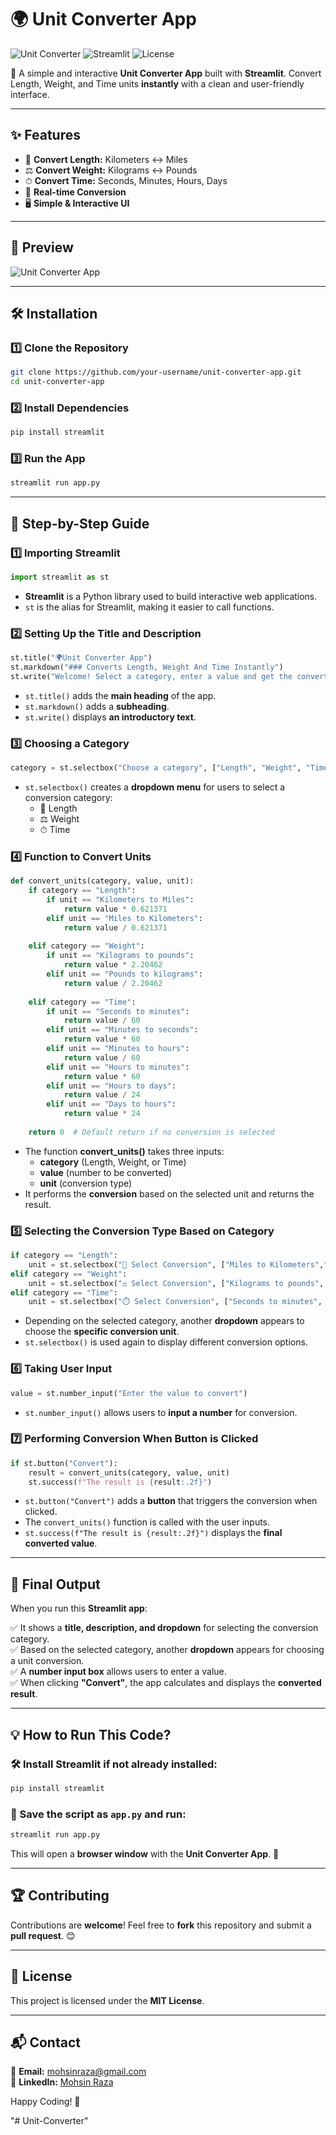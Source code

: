 # 🌍 Unit Converter App

![Unit Converter](https://img.shields.io/badge/Python-3.8%2B-blue) ![Streamlit](https://img.shields.io/badge/Streamlit-1.0%2B-red) ![License](https://img.shields.io/badge/License-MIT-green)

🚀 A simple and interactive **Unit Converter App** built with **Streamlit**. Convert Length, Weight, and Time units **instantly** with a clean and user-friendly interface.

---

## ✨ Features
- 📏 **Convert Length:** Kilometers ↔ Miles
- ⚖️ **Convert Weight:** Kilograms ↔ Pounds
- ⏱ **Convert Time:** Seconds, Minutes, Hours, Days
- 🎯 **Real-time Conversion**
- 🖥 **Simple & Interactive UI**

---

## 📸 Preview
![Unit Converter App](https://user-images.githubusercontent.com/your-image-link.png)

---

## 🛠 Installation

### 1️⃣ Clone the Repository
```bash
git clone https://github.com/your-username/unit-converter-app.git
cd unit-converter-app
```

### 2️⃣ Install Dependencies
```bash
pip install streamlit
```

### 3️⃣ Run the App
```bash
streamlit run app.py
```

---

## 📝 Step-by-Step Guide

### 1️⃣ Importing Streamlit
```python
import streamlit as st
```
- **Streamlit** is a Python library used to build interactive web applications.
- `st` is the alias for Streamlit, making it easier to call functions.

### 2️⃣ Setting Up the Title and Description
```python
st.title("🌍Unit Converter App")
st.markdown("### Converts Length, Weight And Time Instantly")
st.write("Welcome! Select a category, enter a value and get the converted result in real-time")
```
- `st.title()` adds the **main heading** of the app.
- `st.markdown()` adds a **subheading**.
- `st.write()` displays **an introductory text**.

### 3️⃣ Choosing a Category
```python
category = st.selectbox("Choose a category", ["Length", "Weight", "Time"])
```
- `st.selectbox()` creates a **dropdown menu** for users to select a conversion category:
  - 📏 Length
  - ⚖️ Weight
  - ⏱ Time

### 4️⃣ Function to Convert Units
```python
def convert_units(category, value, unit):
    if category == "Length":
        if unit == "Kilometers to Miles":
            return value * 0.621371
        elif unit == "Miles to Kilometers":
            return value / 0.621371
        
    elif category == "Weight":
        if unit == "Kilograms to pounds":
            return value * 2.20462
        elif unit == "Pounds to kilograms":
            return value / 2.20462
            
    elif category == "Time":
        if unit == "Seconds to minutes":
            return value / 60
        elif unit == "Minutes to seconds":
            return value * 60
        elif unit == "Minutes to hours":
            return value / 60
        elif unit == "Hours to minutes":
            return value * 60
        elif unit == "Hours to days":
            return value / 24
        elif unit == "Days to hours":
            return value * 24
    
    return 0  # Default return if no conversion is selected
```
- The function **convert_units()** takes three inputs:
  - **category** (Length, Weight, or Time)
  - **value** (number to be converted)
  - **unit** (conversion type)
- It performs the **conversion** based on the selected unit and returns the result.

### 5️⃣ Selecting the Conversion Type Based on Category
```python
if category == "Length":
    unit = st.selectbox("📏 Select Conversion", ["Miles to Kilometers","Kilometers to Miles"])
elif category == "Weight":
    unit = st.selectbox("⚖️ Select Conversion", ["Kilograms to pounds", "Pounds to kilograms"])
elif category == "Time":
    unit = st.selectbox("⏱️ Select Conversion", ["Seconds to minutes", "Minutes to seconds", "Minutes to hours", "Hours to minutes", "Hours to days", "Days to hours"])
```
- Depending on the selected category, another **dropdown** appears to choose the **specific conversion unit**.
- `st.selectbox()` is used again to display different conversion options.

### 6️⃣ Taking User Input
```python
value = st.number_input("Enter the value to convert")
```
- `st.number_input()` allows users to **input a number** for conversion.

### 7️⃣ Performing Conversion When Button is Clicked
```python
if st.button("Convert"):
    result = convert_units(category, value, unit)
    st.success(f"The result is {result:.2f}")
```
- `st.button("Convert")` adds a **button** that triggers the conversion when clicked.
- The `convert_units()` function is called with the user inputs.
- `st.success(f"The result is {result:.2f}")` displays the **final converted value**.

---

## 🎯 Final Output
When you run this **Streamlit app**:

✅ It shows a **title, description, and dropdown** for selecting the conversion category.  
✅ Based on the selected category, another **dropdown** appears for choosing a unit conversion.  
✅ A **number input box** allows users to enter a value.  
✅ When clicking **"Convert"**, the app calculates and displays the **converted result**.

---

## 💡 How to Run This Code?
### 🛠 Install Streamlit if not already installed:
```bash
pip install streamlit
```

### 📂 Save the script as `app.py` and run:
```bash
streamlit run app.py
```
This will open a **browser window** with the **Unit Converter App**. 🚀

---

## 🏆 Contributing
Contributions are **welcome**! Feel free to **fork** this repository and submit a **pull request**. 😊

---

## 📄 License
This project is licensed under the **MIT License**.

---

## 📬 Contact
📧 **Email:** mohsinraza@gmail.com  
🔗 **LinkedIn:** [Mohsin Raza](https://www.linkedin.com/in/mohsin-raza-a514392b6)

Happy Coding! 🚀

"# Unit-Converter" 

